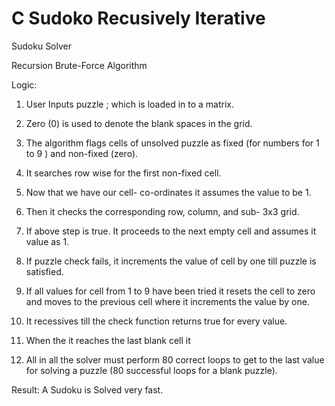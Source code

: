 # C Sudoko Recusively Iterative


Sudoku Solver

Recursion  Brute-Force Algorithm
 
Logic:

1. User Inputs puzzle ; which is loaded in to a matrix.

2. Zero (0) is used to denote the blank spaces in the grid.

3. The algorithm flags cells of unsolved puzzle as fixed (for numbers for 1 to 9 ) and non-fixed (zero).

4. It searches row wise for the first non-fixed cell.

5. Now that we have our cell- co-ordinates it assumes the value to be 1. 

6. Then it checks the corresponding row, column, and sub- 3x3 grid.

7. If above step is true. It proceeds to the next empty cell and assumes it value as 1.

8. If puzzle check fails, it increments the value of cell by one till puzzle is satisfied. 

9. If all values for cell from 1 to 9 have been tried it resets the cell to zero and moves to the previous cell where it increments the value by one. 

10. It recessives till the check function returns true for every value.

11. When the it reaches the last blank cell it 

12. All in all the solver must perform 80 correct loops to get to the last value for solving a puzzle (80 successful loops for a blank puzzle). 


Result:
A Sudoku is Solved very fast.
